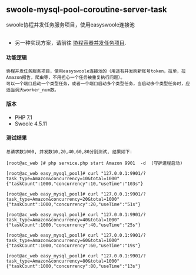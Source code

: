 ## swoole-mysql-pool-coroutine-server-task
swoole协程并发任务服务项目，使用easyswoole连接池
## 

- 另一种实现方案，请前往 [协程容器并发任务项目](https://github.com/JaydenOK/swoole-container-mysql-pool-coroutine-task).

#### 功能逻辑
```text
协程并发任务服务项目，使用easyswoole连接池的（用途有并发刷新账号token，拉单，拉Amazon报告，爬虫等，不用担心一个任务被重复执行问题）。  
可以一个端口启动一个类型任务，或者一个端口启动多个类型任务，当启动多个类型任务时，应适当调大worker_num数。 
```

#### 版本
- PHP 7.1
- Swoole 4.5.11


#### 测试结果

```shell script
总请求数1000, 并发数10,20,40,60,80分别测试, 结果如下:

[root@ac_web ]# php service.php start Amazon 9901  -d  (守护进程启动)
 
[root@ac_web easy_mysql_pool]# curl "127.0.0.1:9901/?task_type=Amazon&concurrency=10&total=1000"
{"taskCount":1000,"concurrency":10,"useTime":"103s"}

[root@ac_web easy_mysql_pool]# curl "127.0.0.1:9901/?task_type=Amazon&concurrency=20&total=1000"
{"taskCount":1000,"concurrency":20,"useTime":"51s"}

[root@ac_web easy_mysql_pool]# curl "127.0.0.1:9901/?task_type=Amazon&concurrency=40&total=1000"
{"taskCount":1000,"concurrency":40,"useTime":"25s"}
 
[root@ac_web easy_mysql_pool]# curl "127.0.0.1:9901/?task_type=Amazon&concurrency=60&total=1000"
{"taskCount":1000,"concurrency":60,"useTime":"19s"}
 
[root@ac_web easy_mysql_pool]# curl "127.0.0.1:9901/?task_type=Amazon&concurrency=80&total=1000"
{"taskCount":1000,"concurrency":80,"useTime":"13s"}


```